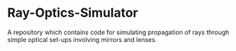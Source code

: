 # Ray-Optics-Simulator
A repository which contains code for simulating propagation of rays through simple optical set-ups involving mirrors and lenses.
